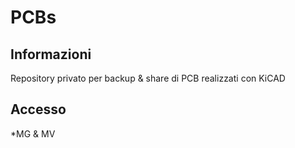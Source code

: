 # PCBs
## Informazioni
Repository privato per backup & share di PCB realizzati con KiCAD

## Accesso
*MG & MV